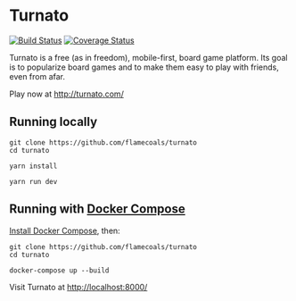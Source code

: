 # Turnato
[![Build Status](https://travis-ci.org/flamecoals/turnato.svg?branch=master)](https://travis-ci.org/flamecoals/turnato)
[![Coverage Status](https://coveralls.io/repos/github/flamecoals/turnato/badge.svg?branch=master)](https://coveralls.io/github/flamecoals/turnato?branch=master)

Turnato is a free (as in freedom), mobile-first, board game platform.  Its goal is to popularize board games and to make them easy to play with friends, even from afar.

Play now at http://turnato.com/

## Running locally

```
git clone https://github.com/flamecoals/turnato
cd turnato

yarn install

yarn run dev
```

## Running with [Docker Compose](https://docs.docker.com/compose/)

[Install Docker Compose](https://docs.docker.com/compose/install/), then:

```
git clone https://github.com/flamecoals/turnato
cd turnato

docker-compose up --build
```

Visit Turnato at [http://localhost:8000/](http://localhost:8000/)
